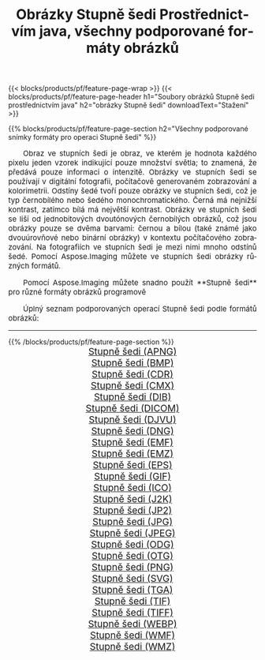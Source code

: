 ﻿---
title: Obrázky Stupně šedi Prostřednictvím java, všechny podporované formáty obrázků 
weight: 3920
url: /cs/java/grayscale/ 
lang: cs
langdirlevel: 2
locales: zh-hans,ja,it,ru,de,es,fr,nl,id,lt,pl,pt,vi,tr,ko,zh-hant,ar,hi,th,sv,cs,uk,he
description: Pomocí Aspose.Imaging můžete snadno Stupně šedi obrázky přes java
---

{{< blocks/products/pf/feature-page-wrap >}}
{{< blocks/products/pf/feature-page-header h1="Soubory obrázků Stupně šedi prostřednictvím java" h2="obrázky Stupně šedi" downloadText="Stažení" >}}


{{% blocks/products/pf/feature-page-section  h2="Všechny podporované snímky formáty pro operaci Stupně šedi" %}}
<p align="justify" style="text-indent:2em;font-size:15px;">
Obraz ve stupních šedi je obraz, ve kterém je hodnota každého pixelu jeden vzorek indikující pouze množství světla; to znamená, že předává pouze informaci o intenzitě. Obrázky ve stupních šedi se používají v digitální fotografii, počítačově generovaném zobrazování a kolorimetrii. Odstíny šedé tvoří pouze obrázky ve stupních šedi, což je typ černobílého nebo šedého monochromatického. Černá má nejnižší kontrast, zatímco bílá má největší kontrast. Obrázky ve stupních šedi se liší od jednobitových dvoutónových černobílých obrázků, což jsou obrázky pouze se dvěma barvami: černou a bílou (také známé jako dvouúrovňové nebo binární obrázky) v kontextu počítačového zobrazování. Na fotografiích ve stupních šedi je mezi nimi mnoho odstínů šedé. Pomocí Aspose.Imaging můžete ve stupních šedi obrázky různých formátů.
</p>
<p align="justify" style="text-indent:2em;font-size:15px;">
Pomocí Aspose.Imaging můžete snadno použít **Stupně šedi** pro různé formáty obrázků programově
</p>
<p align="justify" style="text-indent:2em;font-size:15px;">
Úplný seznam podporovaných operací Stupně šedi podle formátů obrázků:
</p>
<hr/>
{{% /blocks/products/pf/feature-page-section %}}
<div class="container-fluid productfamilypage bg-gray">
    <div class="convertypes bg-gray agp-content section">
        <div class="container">
		<div class="row other-converters" style="gap: 10px;font-size: 19px;text-align:center;">
		    <div class='col-md-2 other-converter remove-lp remove-rp'><a href="/imaging/cs/java/grayscale/apng/" style="padding:15px;">Stupně šedi (APNG)</a></div><div class='col-md-2 other-converter remove-lp remove-rp'><a href="/imaging/cs/java/grayscale/bmp/" style="padding:15px;">Stupně šedi (BMP)</a></div><div class='col-md-2 other-converter remove-lp remove-rp'><a href="/imaging/cs/java/grayscale/cdr/" style="padding:15px;">Stupně šedi (CDR)</a></div><div class='col-md-2 other-converter remove-lp remove-rp'><a href="/imaging/cs/java/grayscale/cmx/" style="padding:15px;">Stupně šedi (CMX)</a></div><div class='col-md-2 other-converter remove-lp remove-rp'><a href="/imaging/cs/java/grayscale/dib/" style="padding:15px;">Stupně šedi (DIB)</a></div><div class='col-md-2 other-converter remove-lp remove-rp'><a href="/imaging/cs/java/grayscale/dicom/" style="padding:15px;">Stupně šedi (DICOM)</a></div><div class='col-md-2 other-converter remove-lp remove-rp'><a href="/imaging/cs/java/grayscale/djvu/" style="padding:15px;">Stupně šedi (DJVU)</a></div><div class='col-md-2 other-converter remove-lp remove-rp'><a href="/imaging/cs/java/grayscale/dng/" style="padding:15px;">Stupně šedi (DNG)</a></div><div class='col-md-2 other-converter remove-lp remove-rp'><a href="/imaging/cs/java/grayscale/emf/" style="padding:15px;">Stupně šedi (EMF)</a></div><div class='col-md-2 other-converter remove-lp remove-rp'><a href="/imaging/cs/java/grayscale/emz/" style="padding:15px;">Stupně šedi (EMZ)</a></div><div class='col-md-2 other-converter remove-lp remove-rp'><a href="/imaging/cs/java/grayscale/eps/" style="padding:15px;">Stupně šedi (EPS)</a></div><div class='col-md-2 other-converter remove-lp remove-rp'><a href="/imaging/cs/java/grayscale/gif/" style="padding:15px;">Stupně šedi (GIF)</a></div><div class='col-md-2 other-converter remove-lp remove-rp'><a href="/imaging/cs/java/grayscale/ico/" style="padding:15px;">Stupně šedi (ICO)</a></div><div class='col-md-2 other-converter remove-lp remove-rp'><a href="/imaging/cs/java/grayscale/j2k/" style="padding:15px;">Stupně šedi (J2K)</a></div><div class='col-md-2 other-converter remove-lp remove-rp'><a href="/imaging/cs/java/grayscale/jp2/" style="padding:15px;">Stupně šedi (JP2)</a></div><div class='col-md-2 other-converter remove-lp remove-rp'><a href="/imaging/cs/java/grayscale/jpg/" style="padding:15px;">Stupně šedi (JPG)</a></div><div class='col-md-2 other-converter remove-lp remove-rp'><a href="/imaging/cs/java/grayscale/jpeg/" style="padding:15px;">Stupně šedi (JPEG)</a></div><div class='col-md-2 other-converter remove-lp remove-rp'><a href="/imaging/cs/java/grayscale/odg/" style="padding:15px;">Stupně šedi (ODG)</a></div><div class='col-md-2 other-converter remove-lp remove-rp'><a href="/imaging/cs/java/grayscale/otg/" style="padding:15px;">Stupně šedi (OTG)</a></div><div class='col-md-2 other-converter remove-lp remove-rp'><a href="/imaging/cs/java/grayscale/png/" style="padding:15px;">Stupně šedi (PNG)</a></div><div class='col-md-2 other-converter remove-lp remove-rp'><a href="/imaging/cs/java/grayscale/svg/" style="padding:15px;">Stupně šedi (SVG)</a></div><div class='col-md-2 other-converter remove-lp remove-rp'><a href="/imaging/cs/java/grayscale/tga/" style="padding:15px;">Stupně šedi (TGA)</a></div><div class='col-md-2 other-converter remove-lp remove-rp'><a href="/imaging/cs/java/grayscale/tif/" style="padding:15px;">Stupně šedi (TIF)</a></div><div class='col-md-2 other-converter remove-lp remove-rp'><a href="/imaging/cs/java/grayscale/tiff/" style="padding:15px;">Stupně šedi (TIFF)</a></div><div class='col-md-2 other-converter remove-lp remove-rp'><a href="/imaging/cs/java/grayscale/webp/" style="padding:15px;">Stupně šedi (WEBP)</a></div><div class='col-md-2 other-converter remove-lp remove-rp'><a href="/imaging/cs/java/grayscale/wmf/" style="padding:15px;">Stupně šedi (WMF)</a></div><div class='col-md-2 other-converter remove-lp remove-rp'><a href="/imaging/cs/java/grayscale/wmz/" style="padding:15px;">Stupně šedi (WMZ)</a></div>
                </div>
        </div>
    </div>
</div>
<br/>
